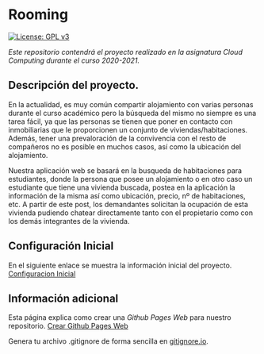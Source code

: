 
# Rooming

[![License: GPL v3](https://img.shields.io/badge/License-GPLv3-blue.svg)](https://www.gnu.org/licenses/gpl-3.0)


*Este repositorio contendrá el proyecto realizado en la asignatura Cloud Computing durante el curso 2020-2021.* 

## Descripción del proyecto.

En la actualidad, es muy común compartir alojamiento con varias personas durante el curso académico pero la búsqueda del mismo no siempre es una tarea fácil, ya que las personas se tienen que poner en contacto con inmobiliarias que le proporcionen un conjunto de viviendas/habitaciones. Además, tener una prevaloración de la convivencia con el resto de compañeros no es posible en muchos casos, así como la ubicación del alojamiento.

Nuestra aplicación web se basará en la busqueda de habitaciones para estudiantes, donde la persona que posee un alojamiento o en otro caso un estudiante que tiene una vivienda buscada, postea en la aplicación la información de la misma así como ubicación, precio, nº de habitaciones, etc. A partir de este post, los demandantes solicitan la ocupación de esta vivienda pudiendo chatear directamente tanto con el propietario como con los demás integrantes de la vivienda. 

## Configuración Inicial

En el siguiente enlace se muestra la información inicial del proyecto. [Configuracion Inicial](https://github.com/Aguilera4/BusConnect/blob/main/docs/README.md)

## Información adicional

Esta página explica como crear una *Github Pages Web* para nuestro repositorio. [Crear Github Pages Web](https://docs.github.com/en/free-pro-team@latest/github/working-with-github-pages/creating-a-github-pages-site)

Genera tu archivo .gitignore de forma sencilla en [gitignore.io](https://www.toptal.com/developers/gitignore).